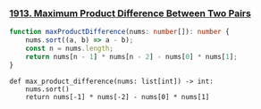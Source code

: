 ### [1913. Maximum Product Difference Between Two Pairs](https://leetcode.com/problems/maximum-product-difference-between-two-pairs/)
```Typescript
function maxProductDifference(nums: number[]): number {
    nums.sort((a, b) => a - b);
    const n = nums.length;
    return nums[n - 1] * nums[n - 2] - nums[0] * nums[1];
}
```
```Python3
def max_product_difference(nums: list[int]) -> int:
    nums.sort()
    return nums[-1] * nums[-2] - nums[0] * nums[1]
```
